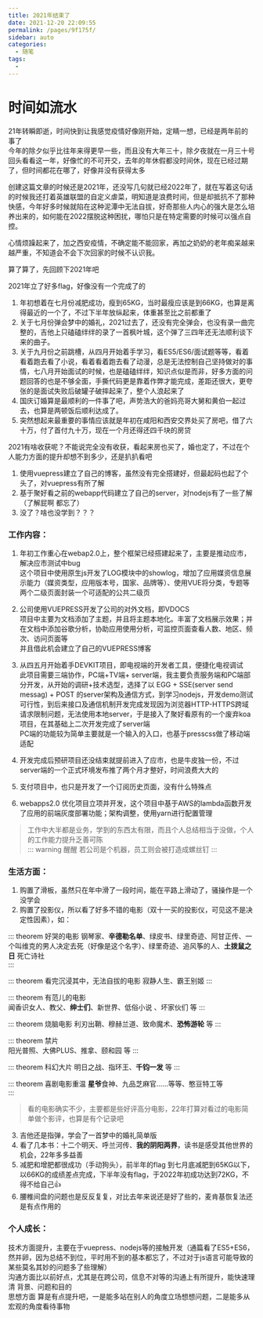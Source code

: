 ```yaml
---
title: 2021年结束了
date: 2021-12-20 22:09:55
permalink: /pages/9f175f/
sidebar: auto
categories:
  - 随笔
tags:
  - 
---
```


# 时间如流水

21年转瞬即逝，时间快到让我感觉疫情好像刚开始，定睛一想，已经是两年前的事了  
今年的除夕似乎比往年来得更早一些，而且没有大年三十，除夕夜就在一月三十号  
回头看看这一年，好像忙的不可开交，去年的年休假都没时间休，现在已经过期了，但时间都花在哪了，好像并没有获得太多  

创建这篇文章的时候还是2021年，还没写几句就已经2022年了，就在写着这句话的时候我还打着英雄联盟的自定义虐菜，明知道是浪费时间，但是却抵抗不了那种快感，今年好多时候就陷在这种泥潭中无法自拔，好奇那些人内心的强大是怎么培养出来的，如何能在2022摆脱这种困扰，哪怕只是在特定需要的时候可以强点自控。

心情烦躁起来了，加之西安疫情，不确定能不能回家，再加之奶奶的老年痴呆越来越严重，不知道会不会下次回家的时候不认识我。

算了算了，先回顾下2021年吧

2021年立了好多flag，好像没有一个完成了的

1. 年初想着在七月份减肥成功，瘦到65KG，当时最瘦应该是到66KG，也算是离得最近的一个了，不过下半年放纵起来，体重甚至比之前都重了  
2. 关于七月份弹会梦中的婚礼，2021过去了，还没有完全弹会，也没有录一曲完整的，吉他上只磕磕绊绊的录了一首枫叶城，这个弹了三四年还无法顺利谈下来的曲子。  
3. 关于九月份之前跳槽，从四月开始着手学习，看ES5/ES6/面试题等等，看着看着跑去看了小说，看着看着跑去看了动漫，总是无法控制自己坚持做对的事情，七八月开始面试的时候，也是磕磕绊绊，知识点似是而非，好多方面的问题回答的也是不够全面，手撕代码更是靠着作弊才能完成，差距还很大，更夸张的是面试失败后破罐子破摔起来了，整个人浪起来了  
4. 国庆订婚算是最顺利的一件事了吧，声势浩大的爸妈亮哥大舅和黄伯一起过去，也算是两顿饭后顺利达成了。  
5. 突然想起来最重要的事情应该就是年初在咸阳和西安交界处买了房吧，借了六十万，付了首付九十万，现在一个月还得还四千块的房贷  

2021有啥收获呢？不能说完全没有收获，看起来房也买了，婚也定了，不过在个人能力方面的提升却想不到多少，还是扒扒看吧
1. 使用vuepress建立了自己的博客，虽然没有完全搭建好，但最起码也起了个头了，对vuepress有所了解  
2. 基于聚好看之前的webapp代码建立了自己的server，对nodejs有了一些了解（了解屁啊 都忘了）  
3. 没了？啥也没学到？？？  


### 工作内容：
1. 年初工作重心在webap2.0上，整个框架已经搭建起来了，主要是推动应市，解决应市测试中bug  
这个项目中使用原生js开发了LOG模块中的showlog，增加了应用媒资信息展示能力（媒资类型，应用版本号，国家、品牌等）、使用VUE将分类，专题等两个二级页面封装一个可适配的公共二级页  

2. 公司使用VUEPRESS开发了公司的对外文档，即VDOCS  
项目中主要为文档添加了主题，并且将主题本地化。丰富了文档展示效果；并在文档中添加谷歌分析，协助应用使用分析，可监控页面查看人数、地区、频次、访问页面等  
并且借此机会建立了自己的VUEPRESS博客  
3. 从四五月开始着手DEVKIT项目，即电视端的开发者工具，便捷化电视调试  
此项目需要三端协作，PC端+TV端+ server端，我主要负责服务端和PC端部分开发，从开始的调研+技术选型，选择了以 EGG + SSE(server send messag) + POST 的server架构及通信方式，到学习nodejs，开发demo测试可行性，到后来接口及通信机制开发完成发现因为浏览器HTTP-HTTPS跨域请求限制问题，无法使用本地server，于是接入了聚好看原有的一个废弃koa项目，在其基础上二次开发完成了server端  
PC端的功能较为简单主要就是一个输入的入口，也基于presscss做了移动端适配  
4. 开发完成后预研项目还没结束就提前进入了应市，也是牛皮独一份，不过server端的一个正式环境发布推了两个月才整好，时间浪费大大的    
5. 支付项目中，也只是开发了一个订阅历史页面，没有什么特殊点  
6. webapps2.0 优化项目立项并开发，这个项目中基于AWS的lambda函数开发了应用的前端灰度部署功能；架构调整，使用yarn进行配置管理    

> 工作中大半都是业务，学到的东西太有限，而且个人总结相当于没做，个人的工作能力提升乏善可陈  
::: warning 醒醒
若公司是个机器，员工则会被打造成螺丝钉
:::


### 生活方面：

1. 购置了滑板，虽然只在年中滑了一段时间，能在平路上滑动了，骚操作是一个没学会  
2. 购置了投影仪，所以看了好多不错的电影（双十一买的投影仪，可见这不是决定性因素），如：  

::: theorem 好哭的电影 
钢琴家、**辛德勒名单**、绿皮书、绿里奇迹、阿甘正传、一个叫维克的男人决定去死（好像是这个名字）、绿里奇迹、追风筝的人、**土拨鼠之日** 死亡诗社  
:::

::: theorem 看完沉浸其中，无法自拔的电影
寂静人生、霸王别姬
:::

::: theorem 有范儿的电影  
闻香识女人、教父、**绅士们**、新世界、低俗小说 、坏家伙们 等
:::

::: theorem 烧脑电影 
利刃出鞘、穆赫兰道、致命魔术、**恐怖游轮** 等 
:::

::: theorem 禁片  
阳光普照、大佛PLUS、推拿、颐和园 等
:::

::: theorem 科幻大片 
明日之战、指环王、**千钧一发** 等 
:::

::: theorem 喜剧电影重温
**星爷**食神、九品芝麻官……等等、憨豆特工等   
:::

> 看的电影确实不少，主要都是些好评高分电影，22年打算对看过的电影简单做个影评，也算是有个记录吧  
3. 吉他还是指弹，学会了一首梦中的婚礼简单版  
4. 看了几本书：十二个明天、呼兰河传、**我的阴阳两界**，读书是感受其他世界的机会，22年多多益善  
5. 减肥和增肥都很成功（手动狗头），前半年的flag 到七月底减肥到65KG以下，以66KG的成绩差点完成，下半年没有flag，于2022年初成功达到72KG，不得不给自己:+1:  
6. 腰椎间盘的问题也是反反复复，对比去年来说还是好了些的，麦肯基恢复法还是有点作用的  

### 个人成长：
技术方面提升，主要在于vuepress、nodejs等的接触开发（通篇看了ES5+ES6，然并卵，因为总结不到位，平时用不到的基本都忘了，不过对于js语言可能导致的某些莫名其妙的问题多了些理解）  
沟通方面比以前好点，尤其是在跨公司，信息不对等的沟通上有所提升，能快速理清 背景、问题和目的  
思想方面 算是有点提升吧，一是能多站在别人的角度立场想想问题，二是能多从宏观的角度看待事物  

